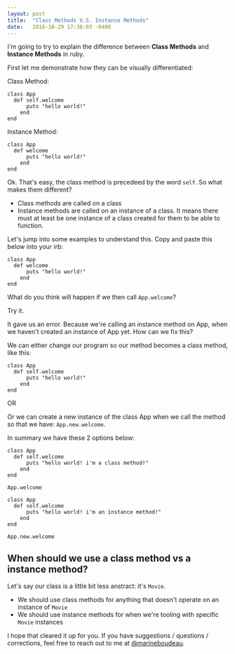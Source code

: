 ```yaml
---
layout: post
title:  "Class Methods V.S. Instance Methods"
date:   2016-10-29 17:36:03 -0400
---
```



I'm going to try to explain the difference between **Class Methods** and **Instance Methods** in ruby. 

First let me demonstrate how they can be visually differentiated: 

Class Method:

```
class App
  def self.welcome
	  puts "hello world!"
	end
end
```

Instance Method:

```
class App
  def welcome
	  puts "hello world!"
	end
end
```

Ok. That's easy, the class method is precedeed by the word `self`. So what makes them different? 

* Class methods are called on a class
* Instance methods are called on an instance of a class. It means there must at least be one instance of a class created for them to be able to function. 

Let's jump into some examples to understand this. Copy and paste this below into your irb: 

```
class App
  def welcome
	  puts "hello world!"
	end
end
```

What do you think will happen if we then call `App.welcome`?

Try it. 

It gave us an error. Because we're calling an instance method on App, when we haven't created an instance of App yet. How can we fix this? 

We can either change our program so our method becomes a class method, like this:

```
class App
  def self.welcome
	  puts "hello world!"
	end
end
```

OR 

Or we can create a new instance of the class App when we call the method so that we have: `App.new.welcome`. 

In summary we have these 2 options below:

```
class App
  def self.welcome
	  puts "hello world! i'm a class method!"
	end
end

App.welcome
```

```
class App
  def self.welcome
	  puts "hello world! i'm an instance method!"
	end
end

App.new.welcome
```


## When should we use a class method vs a instance method?
Let's say our class is a little bit less anstract: it's `Movie`.

* We should use class methods for anything that doesn't operate on an instance of `Movie`
* We should use instance methods for when we're tooling with specific `Movie` instances

I hope that cleared it up for you. If you have suggestions / questions / corrections, feel free to reach out to me at [@marineboudeau](http://twitter.com/marineboudeau). 




